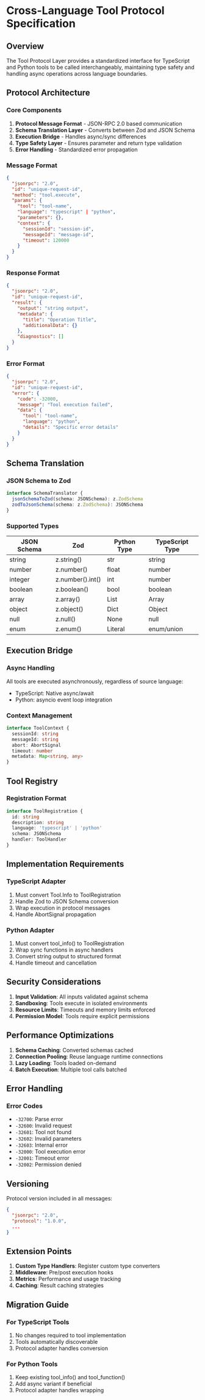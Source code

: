 # Cross-Language Tool Protocol Specification

## Overview

The Tool Protocol Layer provides a standardized interface for TypeScript and Python tools to be called interchangeably, maintaining type safety and handling async operations across language boundaries.

## Protocol Architecture

### Core Components

1. **Protocol Message Format** - JSON-RPC 2.0 based communication
2. **Schema Translation Layer** - Converts between Zod and JSON Schema
3. **Execution Bridge** - Handles async/sync differences
4. **Type Safety Layer** - Ensures parameter and return type validation
5. **Error Handling** - Standardized error propagation

### Message Format

```json
{
  "jsonrpc": "2.0",
  "id": "unique-request-id",
  "method": "tool.execute",
  "params": {
    "tool": "tool-name",
    "language": "typescript" | "python",
    "parameters": {},
    "context": {
      "sessionId": "session-id",
      "messageId": "message-id",
      "timeout": 120000
    }
  }
}
```

### Response Format

```json
{
  "jsonrpc": "2.0",
  "id": "unique-request-id",
  "result": {
    "output": "string output",
    "metadata": {
      "title": "Operation Title",
      "additionalData": {}
    },
    "diagnostics": []
  }
}
```

### Error Format

```json
{
  "jsonrpc": "2.0",
  "id": "unique-request-id",
  "error": {
    "code": -32000,
    "message": "Tool execution failed",
    "data": {
      "tool": "tool-name",
      "language": "python",
      "details": "Specific error details"
    }
  }
}
```

## Schema Translation

### JSON Schema to Zod

```typescript
interface SchemaTranslator {
  jsonSchemaToZod(schema: JSONSchema): z.ZodSchema
  zodToJsonSchema(schema: z.ZodSchema): JSONSchema
}
```

### Supported Types

| JSON Schema | Zod | Python Type | TypeScript Type |
|-------------|-----|-------------|-----------------|
| string | z.string() | str | string |
| number | z.number() | float | number |
| integer | z.number().int() | int | number |
| boolean | z.boolean() | bool | boolean |
| array | z.array() | List | Array |
| object | z.object() | Dict | Object |
| null | z.null() | None | null |
| enum | z.enum() | Literal | enum/union |

## Execution Bridge

### Async Handling

All tools are executed asynchronously, regardless of source language:

- TypeScript: Native async/await
- Python: asyncio event loop integration

### Context Management

```typescript
interface ToolContext {
  sessionId: string
  messageId: string
  abort: AbortSignal
  timeout: number
  metadata: Map<string, any>
}
```

## Tool Registry

### Registration Format

```typescript
interface ToolRegistration {
  id: string
  description: string
  language: 'typescript' | 'python'
  schema: JSONSchema
  handler: ToolHandler
}
```

## Implementation Requirements

### TypeScript Adapter

1. Must convert Tool.Info to ToolRegistration
2. Handle Zod to JSON Schema conversion
3. Wrap execution in protocol messages
4. Handle AbortSignal propagation

### Python Adapter

1. Must convert tool_info() to ToolRegistration
2. Wrap sync functions in async handlers
3. Convert string output to structured format
4. Handle timeout and cancellation

## Security Considerations

1. **Input Validation**: All inputs validated against schema
2. **Sandboxing**: Tools execute in isolated environments
3. **Resource Limits**: Timeouts and memory limits enforced
4. **Permission Model**: Tools require explicit permissions

## Performance Optimizations

1. **Schema Caching**: Converted schemas cached
2. **Connection Pooling**: Reuse language runtime connections
3. **Lazy Loading**: Tools loaded on-demand
4. **Batch Execution**: Multiple tool calls batched

## Error Handling

### Error Codes

- `-32700`: Parse error
- `-32600`: Invalid request
- `-32601`: Tool not found
- `-32602`: Invalid parameters
- `-32603`: Internal error
- `-32000`: Tool execution error
- `-32001`: Timeout error
- `-32002`: Permission denied

## Versioning

Protocol version included in all messages:

```json
{
  "jsonrpc": "2.0",
  "protocol": "1.0.0",
  ...
}
```

## Extension Points

1. **Custom Type Handlers**: Register custom type converters
2. **Middleware**: Pre/post execution hooks
3. **Metrics**: Performance and usage tracking
4. **Caching**: Result caching strategies

## Migration Guide

### For TypeScript Tools

1. No changes required to tool implementation
2. Tools automatically discoverable
3. Protocol adapter handles conversion

### For Python Tools

1. Keep existing tool_info() and tool_function()
2. Add async variant if beneficial
3. Protocol adapter handles wrapping